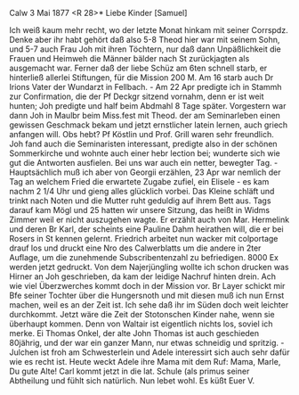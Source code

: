  Calw 3 Mai 1877
 <R 28>*
Liebe Kinder [Samuel]

Ich weiß kaum mehr recht, wo der letzte Monat hinkam mit seiner Corrspdz. Denke aber ihr habt gehört daß also 5-8 Theod hier war mit seinem Sohn, und 5-7 auch Frau Joh mit ihren Töchtern, nur daß dann Unpäßlichkeit die Frauen und Heimweh die Männer bälder nach St zurückjagten als ausgemacht war. Ferner daß der liebe Schüz am 6ten schnell starb, er hinterließ allerlei Stiftungen, für die Mission 200 M. Am 16 starb auch Dr Irions Vater der Wundarzt in Fellbach. - Am 22 Apr predigte ich in Stammh zur Confirmation, die der Pf Deckgr sitzend vornahm, denn er ist weit hunten; Joh predigte und half beim Abdmahl 8 Tage später. Vorgestern war dann Joh in Maulbr beim Miss.fest mit Theod. der am Seminarleben einen gewissen Geschmack bekam und jetzt ernstlicher latein lernen, auch griech anfangen will. Obs hebt? Pf Köstlin und Prof. Grill waren sehr freundlich. Joh fand auch die Seminaristen interessant, predigte also in der schönen Sommerkirche und wohnte auch einer hebr lection bei; wunderte sich wie gut die Antworten ausfielen. Bei uns war auch ein netter, bewegter Tag. - Hauptsächlich muß ich aber von Georgii erzählen, 23 Apr war nemlich der Tag an welchem Fried die erwartete Zugabe zufiel, ein Elisele - es kam nachm 2 1/4 Uhr und gieng alles glücklich vorbei. Das Kleine schläft und trinkt nach Noten und die Mutter ruht geduldig auf ihrem Bett aus. Tags darauf kam Mögl und 25 hatten wir unsere Sitzung, das heißt in Widms Zimmer weil er nicht auszugehen wagte. Er erzählt auch von Mar. Hermelink und deren Br Karl, der scheints eine Pauline Dahm heirathen will, die er bei Rosers in St kennen gelernt. Friedrich arbeitet nun wacker mit colportage drauf los und druckt eine Nro des Calwerblatts um die andere in 2ter Auflage, um die zunehmende Subscribentenzahl zu befriedigen. 8000 Ex werden jetzt gedruckt. Von dem Najerjüngling wollte ich schon drucken was Hirner an Joh geschrieben, da kam der leidige Nachruf hinten drein. Ach wie viel Überzwerches kommt doch in der Mission vor. Br Layer schickt mir Bfe seiner Tochter über die Hungersnoth und mit diesen muß ich nun Ernst machen, weil es an der Zeit ist. Ich sehe daß ihr im Süden doch weit leichter durchkommt. Jetzt wäre die Zeit der Stotonschen Kinder nahe, wenn sie überhaupt kommen. Denn von Waltair ist eigentlich nichts los, soviel ich merke. Ei Thomas Onkel, der alte John Thomas ist auch geschieden 80jährig, und der war ein ganzer Mann, nur etwas schneidig und spritzig. - Julchen ist froh am Schwesterlein und Adele interessirt sich auch sehr dafür wie es recht ist. Heute weckt Adele ihre Mama mit dem Ruf: Mama, Marle, Du gute Alte! Carl kommt jetzt in die lat. Schule (als primus seiner Abtheilung und fühlt sich natürlich. Nun lebet wohl.
 Es küßt Euer V.
